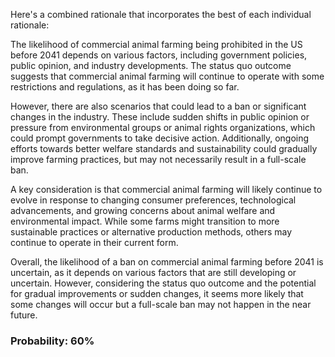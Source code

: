 Here's a combined rationale that incorporates the best of each individual rationale:

The likelihood of commercial animal farming being prohibited in the US before 2041 depends on various factors, including government policies, public opinion, and industry developments. The status quo outcome suggests that commercial animal farming will continue to operate with some restrictions and regulations, as it has been doing so far.

However, there are also scenarios that could lead to a ban or significant changes in the industry. These include sudden shifts in public opinion or pressure from environmental groups or animal rights organizations, which could prompt governments to take decisive action. Additionally, ongoing efforts towards better welfare standards and sustainability could gradually improve farming practices, but may not necessarily result in a full-scale ban.

A key consideration is that commercial animal farming will likely continue to evolve in response to changing consumer preferences, technological advancements, and growing concerns about animal welfare and environmental impact. While some farms might transition to more sustainable practices or alternative production methods, others may continue to operate in their current form.

Overall, the likelihood of a ban on commercial animal farming before 2041 is uncertain, as it depends on various factors that are still developing or uncertain. However, considering the status quo outcome and the potential for gradual improvements or sudden changes, it seems more likely that some changes will occur but a full-scale ban may not happen in the near future.

### Probability: 60%